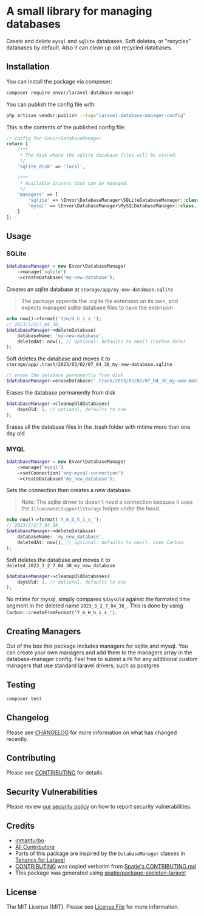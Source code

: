 # A small library for managing databases

Create and delete `mysql` and `sqlite` databases. Soft deletes, or "recycles" databases by default. Also it can clean up old recycled databases.

## Installation

You can install the package via composer:

```bash
composer require envor/laravel-database-manager
```

You can publish the config file with:

```bash
php artisan vendor:publish --tag="laravel-database-manager-config"
```

This is the contents of the published config file:

```php
// config for Envor/DatabaseManager
return [
    /***
     * The disk where the sqlite database files will be stored.
     */
    'sqlite_disk' => 'local',

    /***
     * Available drivers that can be managed.
     */
    'managers' => [
        'sqlite' => \Envor\DatabaseManager\SQLiteDatabaseManager::class,
        'mysql' => \Envor\DatabaseManager\MySQLDatabaseManager::class,
    ]
];
```

## Usage

### SQLite

```php
$databaseManager = new Envor\DatabaseManager
    ->manage('sqlite')
    ->createDatabase('my-new-database');
```

Creates an sqlite database at `storage/app/my-new-database.sqlite`

> The package appends the .sqlite file extension on its own,
> and expects managed sqlite database files to have the extension

```php
echo now()->format('Y/m/d_h_i_s_');
// 2023/3/2/7_04_38_
$databaseManager->deleteDatabase(
    databaseName: 'my-new-database', 
    deletedAt: now(), // optional: defaults to now() (Carbon date)
);
```

Soft deletes the database and moves it to `storage/app/.trash/2023/03/02/07_04_38_my-new-database.sqlite`

```php
// erase the database permanently from disk
$databaseManager->eraseDatabase('.trash/2023/03/02/07_04_38_my-new-database');
```

Erases the database permanently from disk

```php
$databaseManager->cleanupOldDatabases(
    daysOld: 1, // optional, defaults to one
);
```

Erases all the database files in the .trash folder with mtime more than one day old

### MYQL

```php
$databaseManager = new Envor\DatabaseManager
    ->manage('mysql')
    ->setConnection('any-mysql-connection')
    ->createDatabase('my_new_database');
```

Sets the connection then creates a new database.
>Note:
>The sqlite driver to doesn't need a connection because it uses the `Illuminate\Support\Storage` helper under the hood.

```php
echo now()->format('Y_m_d_h_i_s_');
// 2023/3/2/7_04_38_
$databaseManager->deleteDatabase(
    databaseName: 'my_new_database', 
    deletedAt: now(), // optional: defaults to now(). Uses Carbon. 
);
```

Soft deletes the database and moves it to `deleted_2023_3_2_7_04_38_my_new_database`

```php
$databaseManager->cleanupOldDatabases(
    daysOld: 1, // optional, defaults to one
);
```

No mtime for mysql, simply compares `$daysOld` against the formated time segment in the deleted name `2023_3_2_7_04_38_`.
This is done by using `Carbon::createFromFormat('Y_m_H_h_i_s_')`.

## Creating Managers

Out of the box this package includes managers for sqlite and mysql. You can create your own managers and add them to the managers array in the database-manager config.
Feel free to submit a `PR` for any additional custom managers that use standard laravel drivers, such as postgres.

## Testing

```bash
composer test
```

## Changelog

Please see [CHANGELOG](CHANGELOG.md) for more information on what has changed recently.

## Contributing

Please see [CONTRIBUTING](.github/CONTRIBUTING.md) for details.

## Security Vulnerabilities

Please review [our security policy](../../security/policy) on how to report security vulnerabilities.

## Credits

- [inmanturbo](https://github.com/envor)
- [All Contributors](../../contributors)
- Parts of this package are inspired by the `DatabaseManager` classes in [Tenancy for Laravel](https://github.com/archtechx/tenancy)
- [CONTRIBUTING](.github/CONTRIBUTING.md) was copied verbatim from [Spatie's CONTRIBUTING.md](https://github.com/spatie/.github/blob/main/CONTRIBUTING.md)
- This package was generated using [spatie/package-skeleton-laravel](https://github.com/spatie/package-skeleton-laravel)

## License

The MIT License (MIT). Please see [License File](LICENSE.md) for more information.
